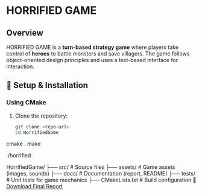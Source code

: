 # HORRIFIED GAME

##  Overview
HORRIFIED GAME is a **turn-based strategy game** where players take control of **heroes** to battle monsters and save villagers. The game follows object-oriented design principles and uses a text-based interface for interaction.

## 🔧 Setup & Installation
### **Using CMake**
1. Clone the repository:
   ```sh
   git clone <repo-url>
   cd HorrifiedGame


cmake .
make

./horrified


HorrifiedGame/
 ├── src/        # Source files
 ├── assets/     # Game assets (images, sounds)
 ├── docs/       # Documentation (report, README)
 ├── tests/      # Unit tests for game mechanics
 ├── CMakeLists.txt # Build configuration
📄 [Download Final Report](docs/final_report.pdf)
